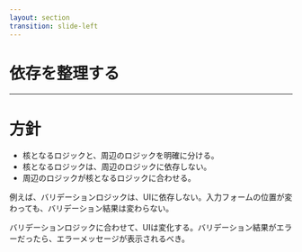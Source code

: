 ```yaml
---
layout: section
transition: slide-left
---
```


# 依存を整理する

---

# 方針

<div class="py-4"></div>

- 核となるロジックと、周辺のロジックを明確に分ける。
- 核となるロジックは、周辺のロジックに依存しない。
- 周辺のロジックが核となるロジックに合わせる。

<div class="py-4"></div>

例えば、バリデーションロジックは、UIに依存しない。入力フォームの位置が変わっても、バリデーション結果は変わらない。

バリデーションロジックに合わせて、UIは変化する。バリデーション結果がエラーだったら、エラーメッセージが表示されるべき。
